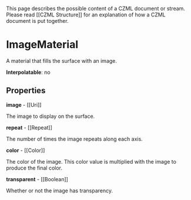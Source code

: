 This page describes the possible content of a CZML document or stream.  Please read [[CZML Structure]] for an explanation of how a CZML document is put together.

# ImageMaterial

A material that fills the surface with an image.

**Interpolatable**: no

## Properties

**image** - [[Uri]]

The image to display on the surface.


**repeat** - [[Repeat]]

The number of times the image repeats along each axis.


**color** - [[Color]]

The color of the image. This color value is multiplied with the image to produce the final color.


**transparent** - [[Boolean]]

Whether or not the image has transparency.


